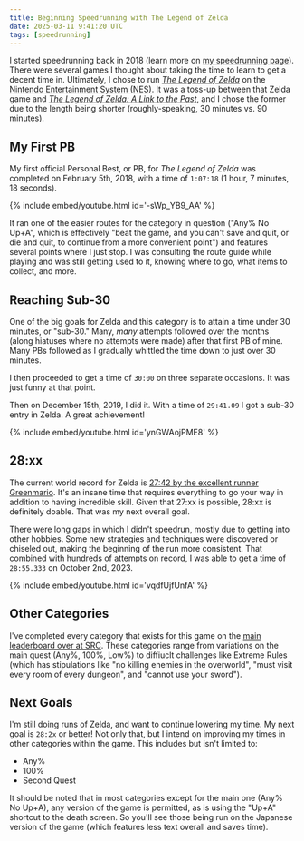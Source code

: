```yaml
---
title: Beginning Speedrunning with The Legend of Zelda
date: 2025-03-11 9:41:20 UTC
tags: [speedrunning]
---
```


I started speedrunning back in 2018 (learn more on [my speedrunning page](/speedrunning)). There were several games I thought about taking the time to learn to get a decent time in. Ultimately, I chose to run [*The Legend of Zelda*](https://en.wikipedia.org/wiki/The_Legend_of_Zelda_(video_game)) on the [Nintendo Entertainment System (NES)](https://en.wikipedia.org/wiki/Nintendo_Entertainment_System). It was a toss-up between that Zelda game and [*The Legend of Zelda: A Link to the Past*](https://en.wikipedia.org/wiki/The_Legend_of_Zelda:_A_Link_to_the_Past), and I chose the former due to the length being shorter (roughly-speaking, 30 minutes vs. 90 minutes).

## My First PB

My first official Personal Best, or PB, for *The Legend of Zelda* was completed on February 5th, 2018, with a time of `1:07:18` (1 hour, 7 minutes, 18 seconds).

{% include embed/youtube.html id='-sWp_YB9_AA' %}

It ran one of the easier routes for the category in question ("Any% No Up+A", which is effectively "beat the game, and you can't save and quit, or die and quit, to continue from a more convenient point") and features several points where I just stop. I was consulting the route guide while playing and was still getting used to it, knowing where to go, what items to collect, and more.

## Reaching Sub-30

One of the big goals for Zelda and this category is to attain a time under 30 minutes, or "sub-30." Many, *many* attempts followed over the months (along hiatuses where no attempts were made) after that first PB of mine. Many PBs followed as I gradually whittled the time down to just over 30 minutes.

I then proceeded to get a time of `30:00` on three separate occasions. It was just funny at that point.

Then on December 15th, 2019, I did it. With a time of `29:41.09` I got a sub-30 entry in Zelda. A great achievement!

{% include embed/youtube.html id='ynGWAojPME8' %}

## 28:xx

The current world record for Zelda is [27:42 by the excellent runner Greenmario](https://www.speedrun.com/the_legend_of_zelda/runs/y8oe4j1m). It's an insane time that requires everything to go your way in addition to having incredible skill. Given that 27:xx is possible, 28:xx is definitely doable. That was my next overall goal.

There were long gaps in which I didn't speedrun, mostly due to getting into other hobbies. Some new strategies and techniques were discovered or chiseled out, making the beginning of the run more consistent. That combined with hundreds of attempts on record, I was able to get a time of `28:55.333` on October 2nd, 2023.

{% include embed/youtube.html id='vqdfUjfUnfA' %}

## Other Categories

I've completed every category that exists for this game on the [main leaderboard over at SRC](https://www.speedrun.com/the_legend_of_zelda). These categories range from variations on the main quest (Any%, 100%, Low%) to diffiuclt challenges like Extreme Rules (which has stipulations like "no killing enemies in the overworld", "must visit every room of every dungeon", and "cannot use your sword").

## Next Goals

I'm still doing runs of Zelda, and want to continue lowering my time. My next goal is `28:2x` or better! Not only that, but I intend on improving my times in other categories within the game. This includes but isn't limited to:

- Any%
- 100%
- Second Quest

It should be noted that in most categories except for the main one (Any% No Up+A), any version of the game is permitted, as is using the "Up+A" shortcut to the death screen. So you'll see those being run on the Japanese version of the game (which features less text overall and saves time).
